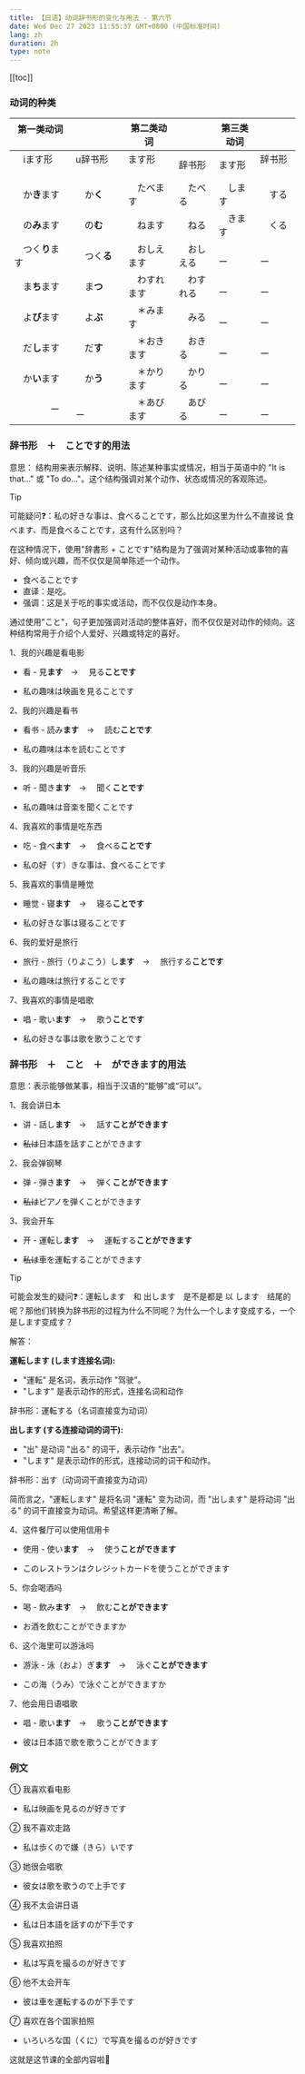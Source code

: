 ```yaml
---
title: 【日语】动词辞书形的变化与用法 - 第六节
date: Wed Dec 27 2023 11:55:37 GMT+0800 (中国标准时间)
lang: zh
duration: 2h
type: note
---
```


[[toc]]

### 动词的种类

| 第一类动词 　|| 第二类动词  || 第三类动词 ||
| -------- | ----- | ----- | ------ | ------ | ----- |
|　iます形 　　    | u辞书形   　| ます形 　　 | 辞书形    |  ます形   |  辞书形 　 |
|　か**き**ます　　|　か**く**　　|　たべます　　|　たべる　|　します　　|　する　　|
|　の**み**ます　　|　の**む**　　|　ねます　　　|　ねる　　|　きます　　|　くる　　|
|　つく**り**ます　|　つく**る**　|　おしえます　|　おしえる|　　　ー　　|　　　ー　|
|　ま**ち**ます　　|　ま**つ**　　|　わすれます　|　わすれる|　　　ー　　|　　　ー　|
|　よ**び**ます　　|　よ**ぶ**　　|　＊みます　　|　みる　　|　　　ー　　|　　　ー　|
|　だ**し**ます　　|　だ**す**　　|　＊おきます　|　おきる　|　　　ー　　|　　　ー　|
|　か**い**ます　　|　か**う**　　|　＊かります　|　かりる　|　　　ー　　|　　　ー　|
|　　　　ー　　　　|　　　　ー　　　|　＊あびます　|　あびる　|　　　ー　　|　　　ー　|

### 辞书形　＋　ことです的用法

意思： 结构用来表示解释、说明、陈述某种事实或情况，相当于英语中的 "It is that..." 或 "To do..."。这个结构强调对某个动作、状态或情况的客观陈述。

>[!TIP]
> 可能疑问❓：私の好きな事は、食べることです，那么比如这里为什么不直接说 食べます、而是食べることです，这有什么区别吗？
>
> 在这种情况下，使用"辞書形 + ことです"结构是为了强调对某种活动或事物的喜好、倾向或兴趣，而不仅仅是简单陈述一个动作。
>
> - 食べることです
>  - 直译：是吃。
>  - 强调：这是关于吃的事实或活动，而不仅仅是动作本身。
>
> 通过使用"こと"，句子更加强调对活动的整体喜好，而不仅仅是对动作的倾向。这种结构常用于介绍个人爱好、兴趣或特定的喜好。

1、我的兴趣是看电影

  - 看 - 見**ます**　→ 　見る**ことです**

  - 私の趣味は映画を見ることです

2、我的兴趣是看书

  - 看书 - 読み**ます**　→ 　読む**ことです**

  - 私の趣味は本を読むことです

3、我的兴趣是听音乐

  - 听 - 聞き**ます**　→ 　聞く**ことです**

  - 私の趣味は音楽を聞くことです

4、我喜欢的事情是吃东西

  - 吃 - 食べ**ます**　→ 　食べる**ことです**

  - 私の好（す）きな事は、食べることです

5、我喜欢的事情是睡觉

  - 睡觉 - 寝**ます**　→ 　寝る**ことです**

  - 私の好きな事は寝ることです

6、我的爱好是旅行

  - 旅行 - 旅行（りよこう）し**ます**　→ 　旅行する**ことです**

  - 私の趣味は旅行することです

7、我喜欢的事情是唱歌

  - 唱 - 歌い**ます**　→ 　歌う**ことです**

  - 私の好きな事は歌を歌うことです

### 辞书形　＋　こと　＋　ができます的用法

意思：表示能够做某事，相当于汉语的“能够”或“可以”。

1、我会讲日本

  - 讲 - 話し**ます**　→ 　話す**ことができます**

  - ~~私は~~日本語を話すことができます

2、我会弹钢琴

  - 弹 - 弾き**ます**　→ 　弾く**ことができます**

  - ~~私は~~ピアノを弾くことができます

3、我会开车

  - 开 - 運転し**ます**　→ 　運転する**ことができます**

  - ~~私は~~車を運転することができます

>[!TIP]
> 可能会发生的疑问❓：運転します　和  出します　是不是都是 以 します　结尾的呢？那他们转换为辞书形的过程为什么不同呢？为什么一个します变成する，一个是します变成す？
>
> 解答：
>
> **運転します (します连接名词):**
>
> - "運転" 是名词，表示动作 "驾驶"。
> - "します" 是表示动作的形式，连接名词和动作
>
> 辞书形：運転する（名词直接变为动词）
>
> **出します (する连接动词的词干):**
>
> - "出" 是动词 "出る" 的词干，表示动作 "出去"。
> - "します" 是表示动作的形式，连接动词的词干和动作。
>
> 辞书形：出す（动词词干直接变为动词）
>
> 简而言之，"運転します" 是将名词 "運転" 变为动词，而 "出します" 是将动词 "出る" 的词干直接变为动词。希望这样更清晰了解。

4、这件餐厅可以使用信用卡

  - 使用 - 使い**ます**　→ 　使う**ことができます**

  - このレストランはクレジットカードを使うことができます

5、你会喝酒吗

  - 喝 - 飲み**ます**　→ 　飲む**ことができます**

  - お酒を飲むことができますか

6、这个海里可以游泳吗

  - 游泳 - 泳（およ）ぎ**ます**　→ 　泳ぐ**ことができます**

  - この海（うみ）で泳ぐことができますか

7、他会用日语唱歌

  - 唱 - 歌い**ます**　→ 　歌う**ことができます**

  - 彼は日本語で歌を歌うことができます

### 例文

① 我喜欢看电影

 - 私は映画を見るのが好きです

② 我不喜欢走路

 - 私は歩くので嫌（きら）いです

③ 她很会唱歌

 - 彼女は歌を歌うので上手です

④ 我不太会讲日语

 - 私は日本語を話すのが下手です

⑤ 我喜欢拍照

 - 私は写真を撮るのが好きです

⑥ 他不太会开车

 - 彼は車を運転するのが下手です

⑦ 喜欢在各个国家拍照

 - いろいろな国（くに）で写真を撮るのが好きです
  
这就是这节课的全部内容啦🤞
